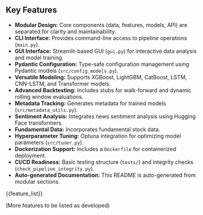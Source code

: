 ## Key Features

- **Modular Design:** Core components (data, features, models, API) are separated for clarity and maintainability.
- **CLI Interface:** Provides command-line access to pipeline operations (`main.py`).
- **GUI Interface:** Streamlit-based GUI (`gui.py`) for interactive data analysis and model training.
- **Pydantic Configuration:** Type-safe configuration management using Pydantic models (`src/config_models.py`).
- **Versatile Modeling:** Supports XGBoost, LightGBM, CatBoost, LSTM, CNN-LSTM, and Transformer models.
- **Advanced Backtesting:** Includes stubs for walk-forward and dynamic rolling window evaluations.
- **Metadata Tracking:** Generates metadata for trained models (`src/metadata_utils.py`).
- **Sentiment Analysis:** Integrates news sentiment analysis using Hugging Face transformers.
- **Fundamental Data:** Incorporates fundamental stock data.
- **Hyperparameter Tuning:** Optuna integration for optimizing model parameters (`src/tuner.py`).
- **Dockerization Support:** Includes a `Dockerfile` for containerized deployment.
- **CI/CD Readiness:** Basic testing structure (`tests/`) and integrity checks (`check_pipeline_integrity.py`).
- **Auto-generated Documentation:** This README is auto-generated from modular sections.

{{feature_list}}

(More features to be listed as developed)
